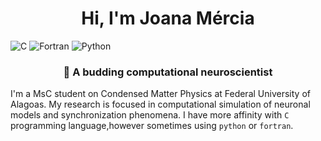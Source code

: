 <div align = "center">

# Hi, I'm Joana Mércia

</div>

![C](https://img.shields.io/badge/C-555555?style=plastic)
![Fortran](https://img.shields.io/badge/Fortran-4d41b1?style=plastic)
![Python](https://img.shields.io/badge/Python-3572A5?style=plastic)

<div align = "center">

### 🧠 A budding computational neuroscientist

</div>

I'm a MsC student on Condensed Matter Physics at Federal University of Alagoas. My research is focused in computational simulation of neuronal models and synchronization phenomena. I have more affinity with `C` programming language,however sometimes using `python` or `fortran`.